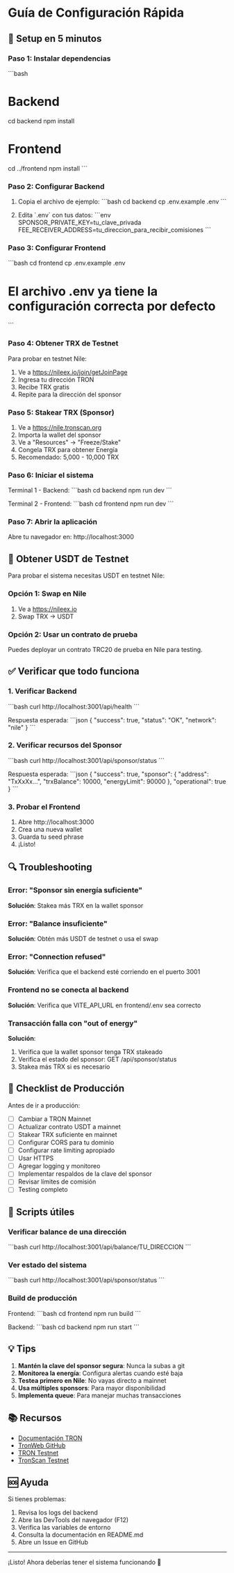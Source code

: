 # Guía de Configuración Rápida

## 🎯 Setup en 5 minutos

### Paso 1: Instalar dependencias

\`\`\`bash
# Backend
cd backend
npm install

# Frontend
cd ../frontend
npm install
\`\`\`

### Paso 2: Configurar Backend

1. Copia el archivo de ejemplo:
\`\`\`bash
cd backend
cp .env.example .env
\`\`\`

2. Edita \`.env\` con tus datos:
\`\`\`env
SPONSOR_PRIVATE_KEY=tu_clave_privada
FEE_RECEIVER_ADDRESS=tu_direccion_para_recibir_comisiones
\`\`\`

### Paso 3: Configurar Frontend

\`\`\`bash
cd frontend
cp .env.example .env
# El archivo .env ya tiene la configuración correcta por defecto
\`\`\`

### Paso 4: Obtener TRX de Testnet

Para probar en testnet Nile:

1. Ve a https://nileex.io/join/getJoinPage
2. Ingresa tu dirección TRON
3. Recibe TRX gratis
4. Repite para la dirección del sponsor

### Paso 5: Stakear TRX (Sponsor)

1. Ve a https://nile.tronscan.org
2. Importa la wallet del sponsor
3. Ve a "Resources" → "Freeze/Stake"
4. Congela TRX para obtener Energía
5. Recomendado: 5,000 - 10,000 TRX

### Paso 6: Iniciar el sistema

Terminal 1 - Backend:
\`\`\`bash
cd backend
npm run dev
\`\`\`

Terminal 2 - Frontend:
\`\`\`bash
cd frontend
npm run dev
\`\`\`

### Paso 7: Abrir la aplicación

Abre tu navegador en: http://localhost:3000

## 🧪 Obtener USDT de Testnet

Para probar el sistema necesitas USDT en testnet Nile:

### Opción 1: Swap en Nile
1. Ve a https://nileex.io
2. Swap TRX → USDT

### Opción 2: Usar un contrato de prueba
Puedes deployar un contrato TRC20 de prueba en Nile para testing.

## ✅ Verificar que todo funciona

### 1. Verificar Backend
\`\`\`bash
curl http://localhost:3001/api/health
\`\`\`

Respuesta esperada:
\`\`\`json
{
  "success": true,
  "status": "OK",
  "network": "nile"
}
\`\`\`

### 2. Verificar recursos del Sponsor
\`\`\`bash
curl http://localhost:3001/api/sponsor/status
\`\`\`

Respuesta esperada:
\`\`\`json
{
  "success": true,
  "sponsor": {
    "address": "TxXxXx...",
    "trxBalance": 10000,
    "energyLimit": 90000
  },
  "operational": true
}
\`\`\`

### 3. Probar el Frontend

1. Abre http://localhost:3000
2. Crea una nueva wallet
3. Guarda tu seed phrase
4. ¡Listo!

## 🔍 Troubleshooting

### Error: "Sponsor sin energía suficiente"
**Solución**: Stakea más TRX en la wallet sponsor

### Error: "Balance insuficiente"
**Solución**: Obtén más USDT de testnet o usa el swap

### Error: "Connection refused"
**Solución**: Verifica que el backend esté corriendo en el puerto 3001

### Frontend no se conecta al backend
**Solución**: Verifica que VITE_API_URL en frontend/.env sea correcto

### Transacción falla con "out of energy"
**Solución**:
1. Verifica que la wallet sponsor tenga TRX stakeado
2. Verifica el estado del sponsor: GET /api/sponsor/status
3. Stakea más TRX si es necesario

## 📝 Checklist de Producción

Antes de ir a producción:

- [ ] Cambiar a TRON Mainnet
- [ ] Actualizar contrato USDT a mainnet
- [ ] Stakear TRX suficiente en mainnet
- [ ] Configurar CORS para tu dominio
- [ ] Configurar rate limiting apropiado
- [ ] Usar HTTPS
- [ ] Agregar logging y monitoreo
- [ ] Implementar respaldos de la clave del sponsor
- [ ] Revisar límites de comisión
- [ ] Testing completo

## 🚀 Scripts útiles

### Verificar balance de una dirección
\`\`\`bash
curl http://localhost:3001/api/balance/TU_DIRECCION
\`\`\`

### Ver estado del sistema
\`\`\`bash
curl http://localhost:3001/api/sponsor/status
\`\`\`

### Build de producción

Frontend:
\`\`\`bash
cd frontend
npm run build
\`\`\`

Backend:
\`\`\`bash
cd backend
npm run start
\`\`\`

## 💡 Tips

1. **Mantén la clave del sponsor segura**: Nunca la subas a git
2. **Monitorea la energía**: Configura alertas cuando esté baja
3. **Testea primero en Nile**: No vayas directo a mainnet
4. **Usa múltiples sponsors**: Para mayor disponibilidad
5. **Implementa queue**: Para manejar muchas transacciones

## 📚 Recursos

- [Documentación TRON](https://developers.tron.network/)
- [TronWeb GitHub](https://github.com/tronprotocol/tronweb)
- [TRON Testnet](https://nileex.io)
- [TronScan Testnet](https://nile.tronscan.org)

## 🆘 Ayuda

Si tienes problemas:

1. Revisa los logs del backend
2. Abre las DevTools del navegador (F12)
3. Verifica las variables de entorno
4. Consulta la documentación en README.md
5. Abre un Issue en GitHub

---

¡Listo! Ahora deberías tener el sistema funcionando 🎉
